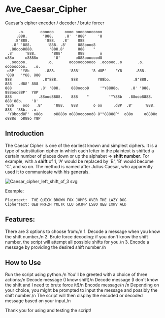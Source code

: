 # Ave_Caesar_Cipher
Caesar's cipher encoder / decoder / brute forcer
```
      .o.       oooooo     oooo oooooooooooo                                           
     .888.       '888.     .8'  '888'     '8                                           
    .8"888.       '888.   .8'    888                                                   
   .8' '888.       '888. .8'     888oooo8                                              
  .88ooo8888.       '888.8'      888    "                                              
 .8'     '888.       '888'       888       o                                           
o88o     o8888o       '8'       o888ooooood8                                           
  .oooooo.         .o.       oooooooooooo  .oooooo..o       .o.       ooooooooo.   .o. 
 d8P'  'Y8b       .888.      '888'     '8 d8P'    'Y8      .888.      '888   'Y88. 888 
888              .8"888.      888         Y88bo.          .8"888.      888   .d88' 888 
888             .8' '888.     888oooo8     '"Y8888o.     .8' '888.     888ooo88P'  Y8P 
888            .88ooo8888.    888    "         '"Y88b   .88ooo8888.    888'88b.    '8' 
'88b    ooo   .8'     '888.   888       o oo     .d8P  .8'     '888.   888  '88b.  .o. 
 'Y8bood8P'  o88o     o8888o o888ooooood8 8""88888P'  o88o     o8888o o888o  o888o Y8P 
```

## Introduction

The Caesar Cipher is one of the earliest known and simplest ciphers. It is a type of substitution cipher in which each letter in the plaintext is shifted a certain number of places down or up the alphabet => **shift number**. 
For example, with a **shift** of 1, 'A' would be replaced by 'B', 'B' would become 'C', and so on. The method is named after Julius Caesar, who apparently used it to communicate with his generals.

![Caesar_cipher_left_shift_of_3 svg](https://github.com/przemokam/Ave_Caesar_Cipher/assets/124211669/776eeafa-f382-4516-9b1f-318dfbc9d832)

Example:
```
Plaintext:  THE QUICK BROWN FOX JUMPS OVER THE LAZY DOG
Ciphertext: QEB NRFZH YOLTK CLU GRJMP LSBO QEB IXWV ALD
```

## Features:

There are 3 options to choose from:/n
    1. Decode a message when you know the shift number./n
    2. Brute force decoding: if you don't know the shift number, the script will attempt all possible shifts for you./n
    3. Encode a message by providing the desired shift number./n

## How to Use

Run the script using python./n
You'll be greeted with a choice of three actions:/n
    Decode message (I know shift)/n
    Decode message (I don't know the shift and I need to brute force it!)/n
    Encode message/n
/n
Depending on your choice, you might be prompted to input the message and possibly the shift number./n
The script will then display the encoded or decoded message based on your input./n

Thank you for using and testing the script!
